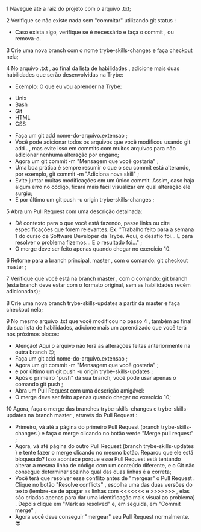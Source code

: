 1 Navegue até a raiz do projeto com o arquivo .txt;

2 Verifique se não existe nada sem "commitar" utilizando git status :
* Caso exista algo, verifique se é necessário e faça o commit , ou remova-o.

3 Crie uma nova branch com o nome trybe-skills-changes e faça checkout nela;

4 No arquivo .txt , ao final da lista de habilidades , adicione mais duas habilidades que serão desenvolvidas na Trybe:
* Exemplo:
O que eu vou aprender na Trybe:
- Unix
- Bash
- Git
- HTML
- CSS
* Faça um git add nome-do-arquivo.extensao ;
* Você pode adicionar todos os arquivos que você modificou usando git add . , mas evite isso em commits com muitos arquivos para não adicionar nenhuma alteração por engano;
* Agora um git commit -m "Mensagem que você gostaria" ;
* Uma boa prática é sempre resumir o que o seu commit está alterando, por exemplo, git commit -m "Adiciona nova skill" ;
* Evite juntar muitas modificações em um único commit. Assim, caso haja algum erro no código, ficará mais fácil visualizar em qual alteração ele surgiu;
* E por último um git push -u origin trybe-skills-changes ;

5 Abra um Pull Request com uma descrição detalhada:
* Dê contexto para o que você está fazendo, passe links ou cite especificações que forem relevantes. Ex: "Trabalho feito para a semana 1 do curso de Software Developer da Trybe. Aqui, o desafio foi... E para resolver o problema fizemos... E o resultado foi..." ;
* O merge deve ser feito apenas quando chegar no exercício 10.

6 Retorne para a branch principal, master , com o comando: git checkout master ;

7 Verifique que você está na branch master , com o comando: git branch (esta branch deve estar com o formato original, sem as habilidades recém adicionadas);

8 Crie uma nova branch trybe-skills-updates a partir da master e faça checkout nela;

9 No mesmo arquivo .txt que você modificou no passo 4 , também ao final da sua lista de habilidades, adicione mais um aprendizado que você terá nos próximos blocos:
* Atenção! Aqui o arquivo não terá as alterações feitas anteriormente na outra branch 😉;
* Faça um git add nome-do-arquivo.extensao ;
* Agora um git commit -m "Mensagem que você gostaria" ;
* e por último um git push -u origin trybe-skills-updates ;
* Após o primeiro "push" da sua branch, você pode usar apenas o comando git push ;
* Abra um Pull Request com uma descrição amigável:
* O merge deve ser feito apenas quando chegar no exercício 10;

10 Agora, faça o merge das branches trybe-skills-changes e trybe-skills-updates na branch master , através do Pull Request :
* Primeiro, vá até a página do primeiro Pull Request (branch trybe-skills-changes ) e faça o merge clicando no botão verde "Merge pull request" ;
* Agora, vá até página do outro Pull Request (branch trybe-skills-updates ) e tente fazer o merge clicando no mesmo botão. Reparou que ele está bloqueado? Isso acontece porque esse Pull Request está tentando alterar a mesma linha de código com um conteúdo diferente, e o Git não consegue determinar sozinho qual das duas linhas é a correta;
* Você terá que resolver esse conflito antes de "mergear" o Pull Request . Clique no botão "Resolve conflicts" , escolha uma das duas versões do texto (lembre-se de apagar as linhas com <<<<<<< e >>>>>>> , elas são criadas apenas para dar uma identificação mais visual ao problema) . Depois clique em "Mark as resolved" e, em seguida, em "Commit merge" ;
* Agora você deve conseguir "mergear" seu Pull Request normalmente. 😎